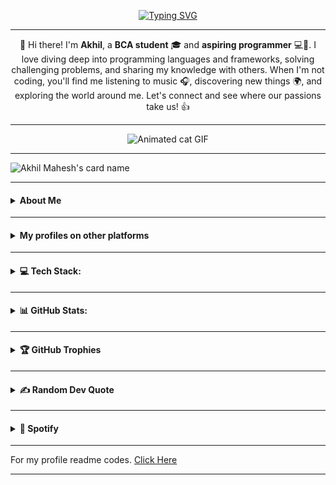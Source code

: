 <p align="center">
<a href="https://github.com/akhil-mahesh"><img src="https://readme-typing-svg.herokuapp.com?font=Bruno+Ace&size=42&duration=3000&pause=1000&color=A200F7&center=true&vCenter=true&width=435&height=100&lines=Hey+Folk's;Welcome+to+my;GitHub+Profile" alt="Typing SVG" /></a>
</p>

<hr>

<p align="center">👋 Hi there! I'm <strong>Akhil</strong>, a <strong>BCA student</strong> 🎓 and <strong>aspiring programmer</strong> 💻🚀. I love diving deep into programming languages and frameworks, solving challenging problems, and sharing my knowledge with others. When I'm not coding, you'll find me listening to music 🎧, discovering new things 🌍, and exploring the world around me. Let's connect and see where our passions take us! 👍</p>

<hr>

<p align="center">
<img src="https://media.giphy.com/media/SWoSkN6DxTszqIKEqv/giphy.gif" alt="Animated cat GIF">
</p>

<hr>

<img src="https://cardivo.vercel.app/api?name=Akhil%20Mahesh&amp;description=I%27m%20Akhil%20Mahesh%2C%20a%20BCA%20student%20and%20aspiring%20programmer%20.%20I%20love%20diving%20deep%20into%20programming%20languages%20and%20frameworks%2C%20solving%20challenging%20problems%2C%20and%20sharing%20my%20knowledge%20with%20others.%20When%20I%27m%20not%20coding%2C%20you%27ll%20find%20me%20listening%20to%20music%2C%20discovering%20new%20things%2C%20and%20exploring%20the%20world%20around%20me.%20Let%27s%20connect%20and%20see%20where%20our%20passions%20take%20us!&amp;image=https%3A%2F%2Ftelegra.ph%2Ffile%2F36a67dedcc62c7c947462.jpg&amp;backgroundColor=%23ffffff&amp;pattern=ticTacToe&amp;iconColor=%23e64a19&amp;fontColor=F7F7F7FF&amp;site=https%3A%2F%2Fitzmeakhilmahesh.blogspot.com&amp;colorPattern=%231abc9c&amp;opacity=0&amp;instagram=@akhi_akxu&amp;linkedin=akhil-mahesh01&amp;github=Akhil-Mahesh&amp;twitter=@akhi_akxu&amp;disableAnimation=false" alt="Akhil Mahesh's card name">

<hr>

<h4>
<details>
<summary>About Me</summary>
<br>
<ul>
  <li><strong>👋 Hi there!</strong> I'm Akhil, a BCA student 🎓</li>
  <li><strong>💻 Aspiring Programmer.</strong> I love to code and solve challenging problems 🚀</li>
  <li><strong>🌐 Tech enthusiast.</strong> I enjoy exploring new technologies and sharing my knowledge with others</li>
  <li><strong>🎧 Music lover.</strong> When I'm not coding, you'll find me listening to music and discovering new things 🌍</li>
  <li><strong>🤝 Let's connect and share our passions!</strong></li>
  <li>📝 I write articles on My <a href="https://itzmeakhilmahesh.blogspot.com/">Blogspot</a>     
  </li>
</ul>
</details>
</h4>

<hr>

<h4 align="left">
<details>
<summary>My profiles on other platforms</summary>
<br>
  
<!-- Twitter -->
<a href="https://twitter.com/akhi_akxu?t=Om1uDPCbFowsnefxqfnDmQ&s=09">
  <img src="https://img.shields.io/badge/Twitter-%40akhi__akxu-blue?style=plastic&logo=twitter" alt="Twitter">
</a>

<!-- Pinterest -->
<a href="https://www.pinterest.com/alonephilic/">
  <img src="https://img.shields.io/badge/Pinterest-AlonePhilic-red?style=plastic&logo=pinterest" alt="Pinterest">
</a>

<!-- Instagram -->
<a href="https://www.instagram.com/akhi_akxu/">
  <img src="https://img.shields.io/badge/Instagram-@akhi__akxu-pink?style=plastic&logo=instagram" alt="Instagram">
</a>

<!-- Reddit -->
<a href="https://www.reddit.com/u/AlonePhilic">
  <img src="https://img.shields.io/badge/Reddit-u%2FAlonePhilic-orange?style=plastic&logo=reddit" alt="Reddit">
</a>

<!-- Discord -->
<a href="https://discord.com/users/1066242357793656842">
  <img src="https://img.shields.io/badge/Discord-AlonePhilic%236969-blueviolet?style=plastic&logo=discord" alt="Discord">
</a>

<!-- Telegram -->
<a href="https://telegram.me/alonephilic_real">
  <img src="https://img.shields.io/badge/Telegram-AlonePhilic-blue?style=plastic&logo=telegram" alt="Telegram">
</a>

<!-- Blogspot -->
<a href="https://itzmeakhilmahesh.blogspot.com/?m=1">
  <img src="https://img.shields.io/badge/Blogspot-itzmeakhilmahesh.blogspot.com-orange?style=plastic&logo=blogger" alt="Blogspot">
</a>

<!-- LinkedIn -->
<a href="https://www.linkedin.com/in/akhil-mahesh01">
  <img src="https://img.shields.io/badge/LinkedIn-Akhil%20Mahesh-blue?style=plastic&logo=linkedin" alt="LinkedIn">
</a>

<!-- GitHub -->
<a href="https://github.com/Akhil-Mahesh">
  <img src="https://img.shields.io/badge/GitHub-Akhil--Mahesh-black?style=plastic&logo=github" alt="GitHub">
</a>

<!-- W3School -->
<a href="https://www.w3profile.com/alonephilic">
  <img src="https://img.shields.io/badge/W3School-AlonePhilic-orange?style=plastic&logo=w3schools" alt="W3School">
</a>

<!-- Codepen -->
<a href="https://codepen.io/Akhil-Mahesh">
  <img src="https://img.shields.io/badge/Codepen-Akhil--Mahesh-blue?style=plastic&logo=codepen" alt="Codepen">
</a>

<!-- YouTube -->
<a href="https://www.youtube.com/AlonePhilic">
  <img src="https://img.shields.io/badge/YouTube-AlonePhilic-red?style=plastic&logo=youtube" alt="YouTube">
</a>

<!-- Mail -->
<a href="mailto:akhilmahesh012@gmail.com">
  <img src="https://img.shields.io/badge/Mail-akhilmahesh012%40gmail.com-c14438?style=plastic&logo=gmail&logoColor=white" alt="Mail">
</a>

<!-- Dev.to -->
<a href="https://dev.to/akhil-mahesh">
  <img src="https://img.shields.io/badge/Dev.to-akhil--mahesh-0A0A0A?style=plastic&logo=dev.to&logoColor=white" alt="Dev.to">
</a>

<!-- Stackoverflow -->
<a href="https://stackoverflow.com/users/21802386/akhil-mahesh?tab=profile">
  <img src="https://img.shields.io/badge/Stack%20Overflow-akhil--mahesh-f48024?style=plastic&logo=stackoverflow&logoColor=white" alt="Stack Overflow">
</a>

<!-- Freecodecamp -->
<a href="https://www.freecodecamp.org/AlonePhilic">
  <img src="https://img.shields.io/badge/FreeCodeCamp-AlonePhilic-0A0A23?style=plastic&logo=freecodecamp&logoColor=white" alt="FreeCodeCamp">
</a>

<!-- Facebook -->
<a href="https://www.facebook.com/akhilmahesh01?mibextid=ZbWKwL">
  <img src="https://img.shields.io/badge/Facebook-akhilmahesh01-1877f2?style=plastic&logo=facebook&logoColor=white" alt="Facebook">
</a>

<!-- Code Project -->
<a href="https://www.codeproject.com/Members/Akhil-Mahesh">
  <img src="https://img.shields.io/badge/Code%20Project-Akhil--Mahesh-333333?style=plastic&logo=codeproject&logoColor=white" alt="Code Project">
</a>

<!-- Google Dev -->
<a href="https://g.dev/akhilmahesh">
  <img src="https://img.shields.io/badge/Google%20Dev-Akhil%20Mahesh-0F9D58?style=plastic&logo=google&logoColor=white" alt="Google Dev">
</a>

<!-- Vercel -->
<a href="https://vercel.com/akhil-mahesh">
  <img src="https://img.shields.io/badge/Vercel-akhil--mahesh-black?style=plastic&logo=vercel" alt="Vercel">
</a>

<!-- Replit -->
<a href="https://replit.com/@Akhil-Mahesh">
  <img src="https://img.shields.io/badge/Replit-Akhil--Mahesh-darkblue?style=plastic&logo=replit" alt="Replit">
</a>
</details>
</h4>

<hr>

<h4><details>
<summary>💻 Tech Stack:</summary>
<br>
    <img src="https://img.shields.io/badge/c-%2300599C.svg?style=plastic&amp;logo=c&amp;logoColor=white" alt="C">
    <img src="https://img.shields.io/badge/css3-%231572B6.svg?style=plastic&amp;logo=css3&amp;logoColor=white" alt="CSS3">
    <img src="https://img.shields.io/badge/html5-%23E34F26.svg?style=plastic&amp;logo=html5&amp;logoColor=white" alt="HTML5">
    <img src="https://img.shields.io/badge/javascript-%23323330.svg?style=plastic&amp;logo=javascript&amp;logoColor=%23F7DF1E" alt="JavaScript">
    <img src="https://img.shields.io/badge/vercel-%23000000.svg?style=plastic&amp;logo=vercel&amp;logoColor=white" alt="Vercel">
    <img src="https://img.shields.io/badge/MongoDB-%234ea94b.svg?style=plastic&amp;logo=mongodb&amp;logoColor=white" alt="MongoDB">
    <img src="https://img.shields.io/badge/Adobe%20Lightroom-31A8FF.svg?style=plastic&amp;logo=Adobe%20Lightroom&amp;logoColor=white" alt="Adobe Lightroom">
    <img src="https://img.shields.io/badge/Canva-%2300C4CC.svg?style=plastic&amp;logo=Canva&amp;logoColor=white" alt="Canva">
</details>
</h4>

<hr>

<h4>
<details>
<summary>📊 GitHub Stats:</summary><br>
<img src="http://github-profile-summary-cards.vercel.app/api/cards/profile-details?username=Akhil-Mahesh&theme=tokyonight" alt="GitHub Profile Summary Cards">
<br><hr>
<img src="https://github-readme-streak-stats.herokuapp.com/?user=Akhil-mahesh&theme=midnight-purple&hide_border=false" alt="GitHub Streak Stats">
<br><hr>
<img src="https://github-readme-stats.vercel.app/api/top-langs/?username=Akhil-mahesh&theme=midnight-purple&hide_border=false&include_all_commits=true&count_private=true&layout=compact" alt="GitHub Top Languages">
<br><hr>
<img src="http://github-profile-summary-cards.vercel.app/api/cards/stats?username=Akhil-Mahesh&theme=tokyonight" alt="GitHub Profile Summary Cards">
<br><hr>
<img src="http://github-profile-summary-cards.vercel.app/api/cards/productive-time?username=Akhil-Mahesh&theme=tokyonight&utcOffset=8" alt="GitHub Profile Summary Cards">
</h4>
</details>

<hr>

<h4>
<details>
<summary>🏆 GitHub Trophies</summary><br>
<img src="https://github-profile-trophy.vercel.app/?username=Akhil-mahesh&theme=tokyonight&no-frame=false&no-bg=true&margin-w=4" alt="github trophies" />
</h4>
</details>

<hr>

<h4>
<details>
<summary>✍️ Random Dev Quote</summary><br>
<img src="https://quotes-github-readme.vercel.app/api?type=horizontal&theme=radical" alt="random dev quote" />
</h4>
</details>

<hr>

<h4>
<details>
<summary>🎵 Spotify</summary><br>
<a href="https://spotify-github-profile.vercel.app/api/view.svg?uid=31gvkj7oelt5axfiwpjew4l6gcwi&redirect=true">  
  <img src="https://spotify-github-profile.vercel.app/api/view.svg?uid=31gvkj7oelt5axfiwpjew4l6gcwi&cover_image=true&theme=novatorem&show_offline=false&background_color=121212&interchange=true&bar_color=0000ff&bar_color_cover=false" alt="Spotify Now Playing" />  
</a>
</details>
</h4>

<hr>

<p > For my profile readme codes. <a href="https://github.com/Akhil-Mahesh/Akhil-Mahesh/tree/alone-patch/Codes">Click Here</a></p>

<hr>

<!-- Conclusion --> 
 <!-- Last edited: 03/05/2023 --> 
 <!-- Older Version Readme codes in repo go check it out --> 
 <!-- Don't forget to give a star. -->
